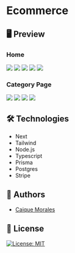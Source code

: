 # Ecommerce

## 🖥️ Preview

### Home
<img src="https://imgur.com/2fS291W.png"/>
<img src="https://imgur.com/kyy6x1D.png"/>
<img src="https://imgur.com/30yYno4.png"/>
<img src="https://imgur.com/n7ibRhY.png"/>
<img src="https://imgur.com/QSZfSgG.png"/>

### Category Page
<img src="https://imgur.com/VNDIiyz.png"/>
<img src="https://imgur.com/xIZy7tC.png"/>
<img src="https://imgur.com/9MA089z.png"/>
<img src="https://imgur.com/qsBukwG.png"/>

## 🛠 Technologies

- Next
- Tailwind
- Node.js
- Typescript
- Prisma
- Postgres
- Stripe
  
## 👤 Authors
- [Caique Morales](https://www.caiquemorales.com)

## 🪪 License
[![License: MIT](https://img.shields.io/badge/License-MIT-yellow.svg)](https://opensource.org/licenses/MIT)
